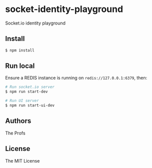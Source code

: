 # socket-identity-playground
Socket.io identity playground

## Install

```bash
$ npm install
```

## Run local

Ensure a REDIS instance is running on `redis://127.0.0.1:6379`, then:

```bash
# Run socket.io server
$ npm run start-dev

# Run UI server
$ npm run start-ui-dev
```

## Authors

The Profs

## License

The MIT License
